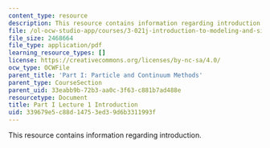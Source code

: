```yaml
---
content_type: resource
description: This resource contains information regarding introduction.
file: /ol-ocw-studio-app/courses/3-021j-introduction-to-modeling-and-simulation-spring-2012/339679e5c88d14753ed39d6b3311993f_MIT3_021JS12_P1_L1.pdf
file_size: 2468664
file_type: application/pdf
learning_resource_types: []
license: https://creativecommons.org/licenses/by-nc-sa/4.0/
ocw_type: OCWFile
parent_title: 'Part I: Particle and Continuum Methods'
parent_type: CourseSection
parent_uid: 33eabb9b-72b3-aa0c-3f63-c881b7ad488e
resourcetype: Document
title: Part I Lecture 1 Introduction
uid: 339679e5-c88d-1475-3ed3-9d6b3311993f
---
```

This resource contains information regarding introduction.
